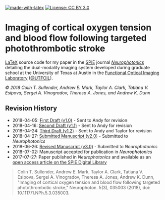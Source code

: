 [![made-with-latex](https://img.shields.io/badge/Made%20with-LaTeX-1f425f.svg)](https://www.latex-project.org/) [![License: CC BY 3.0](https://img.shields.io/badge/License-CC%20BY%203.0-lightgrey.svg)](https://creativecommons.org/licenses/by/3.0/)

# Imaging of cortical oxygen tension and blood flow following targeted photothrombotic stroke

[LaTeX](https://www.latex-project.org/) source code for my paper in the [SPIE](https://spie.org/) journal [_Neurophotonics_](https://www.spiedigitallibrary.org/journals/neurophotonics) detailing the dual-modality imaging system developed during graduate school at the University of Texas at Austin in the [Functional Optical Imaging Laboratory](http://foil.bme.utexas.edu/) ([@UTFOIL](https://github.com/utfoil)).

_© 2018 Colin T. Sullender, Andrew E. Mark, Taylor A. Clark, Tatiana V. Esipova, Sergei A. Vinogradov, Theresa A. Jones, and Andrew K. Dunn_

## Revision History

* 2018-04-05: [First Draft (v1.0)](https://github.com/shiruken/chronic-imaging-of-cortical-oxygen-tension-and-blood-flow-after-targeted-vascular-occlusion/files/1881921/article.pdf) - Sent to Andy for revision
* 2018-04-16: [Second Draft (v1.1)](https://github.com/shiruken/chronic-imaging-of-cortical-oxygen-tension-and-blood-flow-after-targeted-vascular-occlusion/files/1917847/article.pdf) - Sent to Andy for revision
* 2018-04-24: [Third Draft (v1.2)](https://github.com/shiruken/chronic-imaging-of-cortical-oxygen-tension-and-blood-flow-after-targeted-vascular-occlusion/files/1944414/article.pdf) - Sent to Andy and Taylor for revision
* 2018-04-27: [Submitted Manuscript (v2.0)](https://github.com/shiruken/chronic-imaging-of-cortical-oxygen-tension-and-blood-flow-after-targeted-vascular-occlusion/files/1956802/article.pdf) - Submitted to _Neurophotonics_
* 2018-06-26: [Revised Manuscript (v3.0)](https://github.com/shiruken/imaging-of-cortical-oxygen-tension-and-blood-flow-following-targeted-photothrombotic-stroke/files/2139126/article.pdf) - Submitted to _Neurophotonics_
* 2018-07-02: Manuscript accepted for publication in _Neurophotonics_
* 2017-07-27: Paper published in _Neurophotonics_ and available as an [open access article on the SPIE Digital Library](https://doi.org/10.1117/1.NPh.5.3.035003)

> Colin T. Sullender, Andrew E. Mark, Taylor A. Clark, Tatiana V. Esipova, Sergei A. Vinogradov, Theresa A. Jones, Andrew K. Dunn, "Imaging of cortical oxygen tension and blood flow following targeted photothrombotic stroke," Neurophoton. 5(3), 035003 (2018), doi: 10.1117/1.NPh.5.3.035003.
